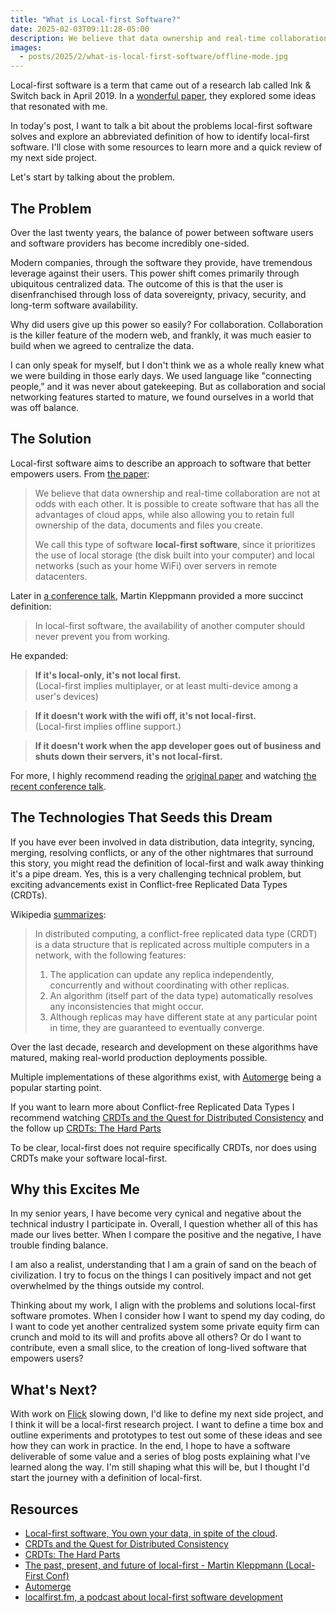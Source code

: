 ```yaml
---
title: "What is Local-first Software?"
date: 2025-02-03T09:11:28-05:00
description: We believe that data ownership and real-time collaboration are not at odds with each other. It is possible to create software that has all the advantages of cloud apps, while also allowing you to retain full ownership of the data. We call this type of software local-first software.
images:
  - posts/2025/2/what-is-local-first-software/offline-mode.jpg
---
```


Local-first software is a term that came out of a research lab called Ink & Switch back in April 2019. In a [wonderful paper](https://www.inkandswitch.com/local-first), they explored some ideas that resonated with me.

In today's post, I want to talk a bit about the problems local-first software solves and explore an abbreviated definition of how to identify local-first software. I'll close with some resources to learn more and a quick review of my next side project.

Let's start by talking about the problem.

## The Problem

Over the last twenty years, the balance of power between software users and software providers has become incredibly one-sided.

Modern companies, through the software they provide, have tremendous leverage against their users. This power shift comes primarily through ubiquitous centralized data. The outcome of this is that the user is disenfranchised through loss of data sovereignty, privacy, security, and long-term software availability.

Why did users give up this power so easily? For collaboration. Collaboration is the killer feature of the modern web, and frankly, it was much easier to build when we agreed to centralize the data.

I can only speak for myself, but I don't think we as a whole really knew what we were building in those early days. We used language like "connecting people," and it was never about gatekeeping. But as collaboration and social networking features started to mature, we found ourselves in a world that was off balance.

## The Solution

Local-first software aims to describe an approach to software that better empowers users. From [the paper](https://www.inkandswitch.com/local-first/):

> We believe that data ownership and real-time collaboration are not at odds with each other. It is possible to create software that has all the advantages of cloud apps, while also allowing you to retain full ownership of the data, documents and files you create.
>
> We call this type of software **local-first software**, since it prioritizes the use of local storage (the disk built into your computer) and local networks (such as your home WiFi) over servers in remote datacenters.

Later in [a conference talk](https://www.youtube.com/watch?v=NMq0vncHJvU), Martin Kleppmann provided a more succinct definition:

> In local-first software, the availability of another computer should never prevent you from working.

He expanded:

> **If it's local-only, it's not local first.**  
> (Local-first implies multiplayer, or at least multi-device among a user's devices)

> **If it doesn't work with the wifi off, it's not local-first.**  
> (Local-first implies offline support.)

> **If it doesn't work when the app developer goes out of business and shuts down their servers, it's not local-first.**

For more, I highly recommend reading the [original paper](https://www.inkandswitch.com/local-first) and watching [the recent conference talk](https://www.youtube.com/watch?v=NMq0vncHJvU).

## The Technologies That Seeds this Dream

If you have ever been involved in data distribution, data integrity, syncing, merging, resolving conflicts, or any of the other nightmares that surround this story, you might read the definition of local-first and walk away thinking it's a pipe dream. Yes, this is a very challenging technical problem, but exciting advancements exist in Conflict-free Replicated Data Types (CRDTs).

Wikipedia [summarizes](https://en.wikipedia.org/wiki/Conflict-free_replicated_data_type):

> In distributed computing, a conflict-free replicated data type (CRDT) is a data structure that is replicated across multiple computers in a network, with the following features:
>
> 1. The application can update any replica independently, concurrently and without coordinating with other replicas.
> 2. An algorithm (itself part of the data type) automatically resolves any inconsistencies that might occur.
> 3. Although replicas may have different state at any particular point in time, they are guaranteed to eventually converge.

Over the last decade, research and development on these algorithms have matured, making real-world production deployments possible.

Multiple implementations of these algorithms exist, with [Automerge](https://automerge.org) being a popular starting point.

If you want to learn more about Conflict-free Replicated Data Types I recommend watching [CRDTs and the Quest for Distributed Consistency](https://www.youtube.com/watch?v=B5NULPSiOGw) and the follow up [CRDTs: The Hard Parts](https://www.youtube.com/watch?v=x7drE24geUw)

To be clear, local-first does not require specifically CRDTs, nor does using CRDTs make your software local-first.

## Why this Excites Me

In my senior years, I have become very cynical and negative about the technical industry I participate in. Overall, I question whether all of this has made our lives better. When I compare the positive and the negative, I have trouble finding balance.

I am also a realist, understanding that I am a grain of sand on the beach of civilization. I try to focus on the things I can positively impact and not get overwhelmed by the things outside my control.

Thinking about my work, I align with the problems and solutions local-first software promotes. When I consider how I want to spend my day coding, do I want to code yet another centralized system some private equity firm can crunch and mold to its will and profits above all others? Or do I want to contribute, even a small slice, to the creation of long-lived software that empowers users?

## What's Next?

With work on [Flick](https://github.com/zorn/flick) slowing down, I'd like to define my next side project, and I think it will be a local-first research project. I want to define a time box and outline experiments and prototypes to test out some of these ideas and see how they can work in practice. In the end, I hope to have a software deliverable of some value and a series of blog posts explaining what I've learned along the way. I'm still shaping what this will be, but I thought I'd start the journey with a definition of local-first.

## Resources

- [Local-first software, You own your data, in spite of the cloud](https://www.inkandswitch.com/local-first/).
- [CRDTs and the Quest for Distributed Consistency](https://www.youtube.com/watch?v=B5NULPSiOGw)
- [CRDTs: The Hard Parts](https://www.youtube.com/watch?v=x7drE24geUw)
- [The past, present, and future of local-first - Martin Kleppmann (Local-First Conf)](https://www.youtube.com/watch?v=NMq0vncHJvU)
- [Automerge](https://automerge.org/)
- [localfirst.fm, a podcast about local-first software development](https://www.localfirst.fm/)
